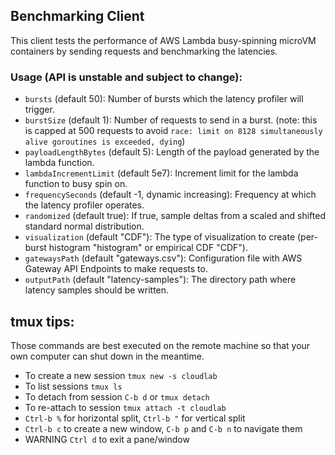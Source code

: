 ## Benchmarking Client
This client tests the performance of 
AWS Lambda busy-spinning microVM containers by sending requests and benchmarking the
latencies. 

### Usage (API is unstable and subject to change):
- `bursts` (default 50): Number of bursts which the latency profiler will trigger.
- `burstSize` (default 1): Number of requests to send in a burst.
(note: this is capped at 500 requests to avoid `race: limit on 8128 simultaneously alive goroutines is exceeded, dying`)
- `payloadLengthBytes` (default 5): Length of the payload generated by the lambda function.
- `lambdaIncrementLimit` (default 5e7): Increment limit for the lambda function to busy spin on.
- `frequencySeconds` (default -1, dynamic increasing): Frequency at which the latency profiler operates.
- `randomized` (default true): If true, sample deltas from a scaled and shifted standard normal distribution.
- `visualization` (default "CDF"): The type of visualization to create (per-burst histogram "histogram" 
or empirical CDF "CDF").
- `gatewaysPath` (default "gateways.csv"): Configuration file with AWS Gateway API Endpoints to make requests to.
- `outputPath` (default "latency-samples"): The directory path where latency samples should be written.

## tmux tips:
Those commands are best executed on the remote machine so that your own computer can shut down in the meantime.
- To create a new session `tmux new -s cloudlab`
- To list sessions `tmux ls`
- To detach from session `C-b d` or `tmux detach`
- To re-attach to session `tmux attach -t cloudlab`
- `Ctrl-b %` for horizontal split, `Ctrl-b "` for vertical split
- `Ctrl-b c` to create a new window, `C-b p` and `C-b n` to navigate them
- WARNING `Ctrl d` to exit a pane/window